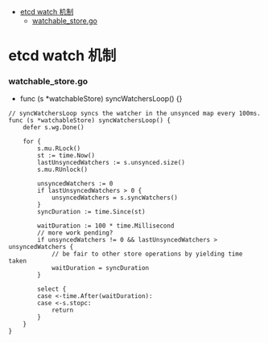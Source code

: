 <!-- MarkdownTOC -->

- [etcd watch 机制](#etcd-watch-%E6%9C%BA%E5%88%B6)
  - [watchable_store.go](#watchable_storego)

<!-- /MarkdownTOC -->

# etcd watch 机制

### watchable_store.go

* func (s \*watchableStore) syncWatchersLoop() {}

```golang
// syncWatchersLoop syncs the watcher in the unsynced map every 100ms.
func (s *watchableStore) syncWatchersLoop() {
	defer s.wg.Done()

	for {
		s.mu.RLock()
		st := time.Now()
		lastUnsyncedWatchers := s.unsynced.size()
		s.mu.RUnlock()

		unsyncedWatchers := 0
		if lastUnsyncedWatchers > 0 {
			unsyncedWatchers = s.syncWatchers()
		}
		syncDuration := time.Since(st)

		waitDuration := 100 * time.Millisecond
		// more work pending?
		if unsyncedWatchers != 0 && lastUnsyncedWatchers > unsyncedWatchers {
			// be fair to other store operations by yielding time taken
			waitDuration = syncDuration
		}

		select {
		case <-time.After(waitDuration):
		case <-s.stopc:
			return
		}
	}
}
```
